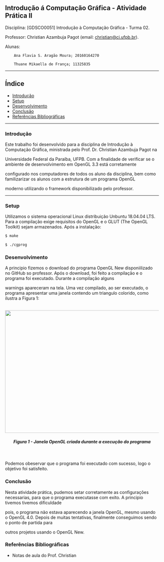 
Introdução á Computação Gráfica - Atividade Prática II
---

Disciplina: [GDSCO0051] Introdução à Computação Gráfica - Turma 02.

Professor: Christian Azambuja Pagot (email: christian@ci.ufpb.br).

Alunas: 
        
        Ana Flavia S. Aragão Moura; 20160164270

        Thuane Mikaella de França; 11325835

---

## Índice

* [Introdução](#introdução)
* [Setup](#setup)
* [Desenvolvimento](#desenvolvimento)
* [Conclusão](#conclusão)
* [Referências Bibliográficas](#referências-bibliográficas)

---


### Introdução

Este trabalho foi desenvolvido para a disciplina de Introdução à Computação Gráfica, ministrada pelo Prof. Dr. Christian Azambuja Pagot na

Universidade Federal da Paraíba, UFPB. Com a finalidade de verificar se o ambiente de desenvolvimento em OpenGL 3.3 está corretamente 

configurado nos computadores de todos os aluno da disciplina, bem como familizarizar os alunos com a estrutura de um programa OpenGL 

moderno utilizando o framework disponibilizado pelo professor.



---



### Setup


Utilizamos o sistema operacional Linux distribuição Unbuntu 18.04.04 LTS. Para a compilação exige  requisitos do OpenGL e o GLUT (The OpenGL Toolkit) sejam armazenados. Após a instalação:

```sh
$ make

$ ./cgprog
```


### Desenvolvimento


A principio fizemos o download do programa OpenGL New disponiilizado no GitHub so professor. Após o download, foi feito a compilação e o programa foi executado. Durante a compilação alguns

warnings apareceram na tela. Uma vez compilado, ao ser executado, o programa apresentar uma janela contendo um triangulo colorido, como ilustra a Figura 1:


<p align="center">
	<br>
	<img src="./Imagens/TrianguloColorido.png"/ width=720px height=400px>
	<h5 align="center">Figura 1 - Janela OpenGL criada durante a execução do programa</h5>
	<br>
</p>


Podemos obeservar que o programa foi executado com sucesso, logo o objetivo foi satisfeito.



### Conclusão

Nesta atividade prática, pudemos setar corretamente as configurações necessarias, para que o programa executasse com exito. A principio tivemos tivemos dificuldade 

pois, o programa não estava aparecendo a janela OpenGL, mesmo usando o OpenGL 4.0. Depois de muitas tentativas, finalmente conseguimos sendo o ponto de partida para 

outros projetos usando o OpenGL New.


### Referências Bibliográficas


* Notas de aula do Prof. Christian
